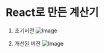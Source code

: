 # React로 만든 계산기

1. 초기버전
![Image](https://github.com/user-attachments/assets/81879dae-c8e1-458f-9f0e-cdd360ea44e7)

2. 개선된 버전
![Image](https://github.com/user-attachments/assets/f3424b7a-27c8-48c8-8be9-8e733ee96526)
